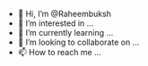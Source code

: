 - 👋 Hi, I’m @Raheembuksh
- 👀 I’m interested in ...
- 🌱 I’m currently learning ...
- 💞️ I’m looking to collaborate on ...
- 📫 How to reach me ...

<!---
Raheembuksh/Raheembuksh is a ✨ special ✨ repository because its `README.md` (this file) appears on your GitHub profile.
You can click the Preview link to take a look at your changes.
--->
